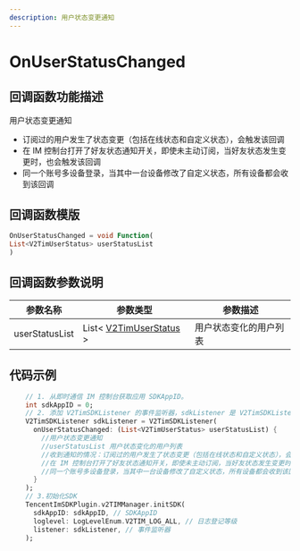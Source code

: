 ```yaml
---
description: 用户状态变更通知
---
```


# OnUserStatusChanged

## 回调函数功能描述

用户状态变更通知

* 订阅过的用户发生了状态变更（包括在线状态和自定义状态），会触发该回调
* 在 IM 控制台打开了好友状态通知开关，即使未主动订阅，当好友状态发生变更时，也会触发该回调
* 同一个账号多设备登录，当其中一台设备修改了自定义状态，所有设备都会收到该回调

## 回调函数模版

```dart
OnUserStatusChanged = void Function(
List<V2TimUserStatus> userStatusList
)
```

## 回调函数参数说明

| 参数名称           | 参数类型                                        | 参数描述        |
| -------------- | ------------------------------------------- | ----------- |
| userStatusList | List< [V2TimUserStatus](broken-reference) > | 用户状态变化的用户列表 |

## 代码示例

```dart
    // 1. 从即时通信 IM 控制台获取应用 SDKAppID。
    int sdkAppID = 0;
    // 2. 添加 V2TimSDKListener 的事件监听器，sdkListener 是 V2TimSDKListener 的实现类
    V2TimSDKListener sdkListener = V2TimSDKListener(
      onUserStatusChanged: (List<V2TimUserStatus> userStatusList) {
        //用户状态变更通知
        //userStatusList 用户状态变化的用户列表
        //收到通知的情况：订阅过的用户发生了状态变更（包括在线状态和自定义状态），会触发该回调
        //在 IM 控制台打开了好友状态通知开关，即使未主动订阅，当好友状态发生变更时，也会触发该回调
        //同一个账号多设备登录，当其中一台设备修改了自定义状态，所有设备都会收到该回调
      }
    );
    // 3.初始化SDK
    TencentImSDKPlugin.v2TIMManager.initSDK(
      sdkAppID: sdkAppID, // SDKAppID
      loglevel: LogLevelEnum.V2TIM_LOG_ALL, // 日志登记等级
      listener: sdkListener, // 事件监听器
    );

```
